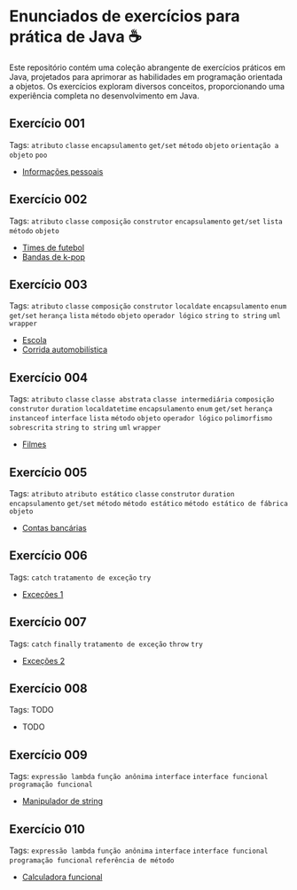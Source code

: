 # Enunciados de exercícios para prática de Java ☕

Este repositório contém uma coleção abrangente de exercícios práticos em Java, projetados para aprimorar as habilidades em programação orientada a objetos. Os exercícios exploram diversos conceitos, proporcionando uma experiência completa no desenvolvimento em Java.

## Exercício 001

Tags: `atributo` `classe` `encapsulamento` `get/set` `método` `objeto` `orientação a objeto` `poo`

- [Informações pessoais](./exercicio-001/versao-001/README.md)

## Exercício 002

Tags: `atributo` `classe` `composição` `construtor` `encapsulamento` `get/set` `lista` `método` `objeto`

- [Times de futebol](./exercicio-002/versao-001/README.md)
- [Bandas de k-pop](./exercicio-002/versao-002/README.md)

## Exercício 003

Tags: `atributo` `classe` `composição` `construtor` `localdate` `encapsulamento` `enum` `get/set` `herança` `lista` `método` `objeto` `operador lógico` `string` `to string` `uml` `wrapper`

- [Escola](./exercicio-003/versao-001/README.md)
- [Corrida automobilística](./exercicio-003/versao-002/README.md)

## Exercício 004

Tags: `atributo` `classe` `classe abstrata` `classe intermediária` `composição` `construtor` `duration` `localdatetime` `encapsulamento` `enum` `get/set` `herança` `instanceof` `interface` `lista` `método` `objeto` `operador lógico` `polimorfismo` `sobrescrita` `string` `to string` `uml` `wrapper`

- [Filmes](./exercicio-004/versao-001/README.md)

## Exercício 005

Tags: `atributo` `atributo estático` `classe` `construtor` `duration` `encapsulamento` `get/set` `método` `método estático` `método estático de fábrica` `objeto`

- [Contas bancárias](./exercicio-005/versao-001/README.md)

## Exercício 006

Tags: `catch` `tratamento de exceção` `try`

- [Exceções 1](./exercicio-006/versao-001/README.md)

## Exercício 007

Tags: `catch` `finally` `tratamento de exceção` `throw` `try`

- [Exceções 2](./exercicio-007/versao-001/README.md)

## Exercício 008

Tags: TODO

- TODO

## Exercício 009

Tags: `expressão lambda` `função anônima` `interface` `interface funcional` `programação funcional`

- [Manipulador de string](./exercicio-009/versao-001/README.md)

## Exercício 010

Tags: `expressão lambda` `função anônima` `interface` `interface funcional` `programação funcional` `referência de método`

- [Calculadora funcional](./exercicio-010/versao-001/README.md)
